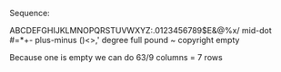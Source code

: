 Sequence:

ABCDEFGHIJKLMNOPQRSTUVWXYZ:.0123456789$E&@%x/ mid-dot #=*+- plus-minus ()<>,' degree full pound ~ copyright empty

Because one is empty we can do 63/9 columns = 7 rows
